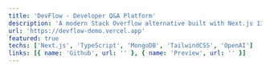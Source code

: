 ```yaml
---
title: 'DevFlow - Developer Q&A Platform'
description: 'A modern Stack Overflow alternative built with Next.js 13, TypeScript, and MongoDB. Features real-time updates, AI-powered answer suggestions, and a responsive design.'
url: 'https://devflow-demo.vercel.app'
featured: true
techs: ['Next.js', 'TypeScript', 'MongoDB', 'TailwindCSS', 'OpenAI']
links: [{ name: 'Github', url: '' }, { name: 'Preview', url: '' }]
---
```

